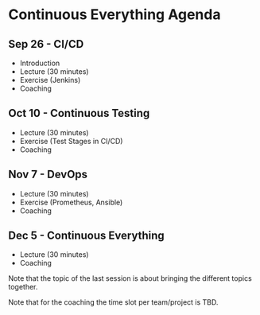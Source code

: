 # Continuous Everything Agenda

## Sep 26 - CI/CD
* Introduction
* Lecture (30 minutes)
* Exercise (Jenkins)
* Coaching

## Oct 10 - Continuous Testing
* Lecture (30 minutes)
* Exercise (Test Stages in CI/CD)
* Coaching

## Nov 7 - DevOps
* Lecture (30 minutes)
* Exercise (Prometheus, Ansible)
* Coaching

## Dec 5 - Continuous Everything
* Lecture (30 minutes)
* Coaching

Note that the topic of the last session is about bringing the different topics together.

Note that for the coaching the time slot per team/project is TBD.